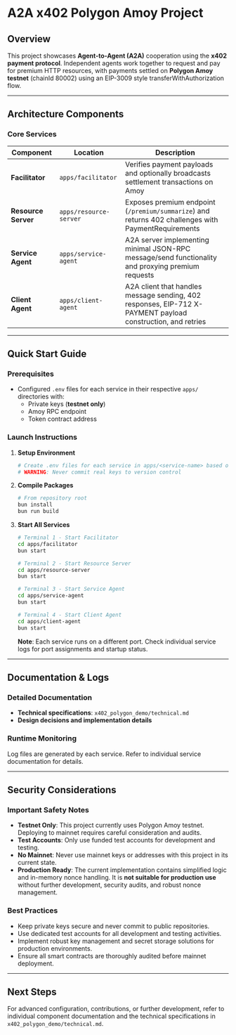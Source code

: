 # A2A x402 Polygon Amoy Project

## Overview
This project showcases **Agent-to-Agent (A2A)** cooperation using the **x402 payment protocol**. Independent agents work together to request and pay for premium HTTP resources, with payments settled on **Polygon Amoy testnet** (chainId 80002) using an EIP-3009 style transferWithAuthorization flow.

***

## Architecture Components

### **Core Services**

| Component         | Location             | Description                                                                                              |
|-------------------|----------------------|----------------------------------------------------------------------------------------------------------|
| **Facilitator**   | `apps/facilitator`   | Verifies payment payloads and optionally broadcasts settlement transactions on Amoy                        |
| **Resource Server** | `apps/resource-server` | Exposes premium endpoint (`/premium/summarize`) and returns 402 challenges with PaymentRequirements      |
| **Service Agent** | `apps/service-agent` | A2A server implementing minimal JSON-RPC message/send functionality and proxying premium requests          |
| **Client Agent**  | `apps/client-agent`  | A2A client that handles message sending, 402 responses, EIP-712 X-PAYMENT payload construction, and retries |

***

## Quick Start Guide

### Prerequisites
- Configured `.env` files for each service in their respective `apps/` directories with:
  - Private keys (**testnet only**)
  - Amoy RPC endpoint
  - Token contract address

### Launch Instructions
1. **Setup Environment**
   ```bash
   # Create .env files for each service in apps/<service-name> based on env.example
   # WARNING: Never commit real keys to version control
   ```

2. **Compile Packages**
   ```bash
   # From repository root
   bun install
   bun run build
   ```

3. **Start All Services**

   ```bash
   # Terminal 1 - Start Facilitator
   cd apps/facilitator
   bun start

   # Terminal 2 - Start Resource Server
   cd apps/resource-server
   bun start

   # Terminal 3 - Start Service Agent
   cd apps/service-agent
   bun start

   # Terminal 4 - Start Client Agent
   cd apps/client-agent
   bun start
   ```

   **Note**: Each service runs on a different port. Check individual service logs for port assignments and startup status.

***

## Documentation & Logs

### **Detailed Documentation**
- **Technical specifications**: `x402_polygon_demo/technical.md`
- **Design decisions and implementation details**

### **Runtime Monitoring**
Log files are generated by each service. Refer to individual service documentation for details.

***

## Security Considerations

### **Important Safety Notes**

- **Testnet Only**: This project currently uses Polygon Amoy testnet. Deploying to mainnet requires careful consideration and audits.
- **Test Accounts**: Only use funded test accounts for development and testing.
- **No Mainnet**: Never use mainnet keys or addresses with this project in its current state.
- **Production Ready**: The current implementation contains simplified logic and in-memory nonce handling. It is **not suitable for production use** without further development, security audits, and robust nonce management.

### **Best Practices**
- Keep private keys secure and never commit to public repositories.
- Use dedicated test accounts for all development and testing activities.
- Implement robust key management and secret storage solutions for production environments.
- Ensure all smart contracts are thoroughly audited before mainnet deployment.

***

## Next Steps

For advanced configuration, contributions, or further development, refer to individual component documentation and the technical specifications in `x402_polygon_demo/technical.md`.
